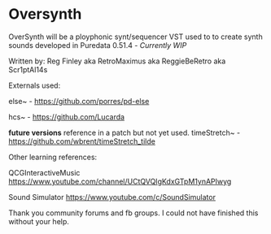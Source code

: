 # Oversynth
OverSynth will be a ployphonic synt/sequencer VST used to to create synth sounds developed in Puredata 0.51.4 - *Currently WIP*

Written by: Reg Finley aka RetroMaximus aka ReggieBeRetro aka Scr1ptAl14s

Externals used:

else~ - https://github.com/porres/pd-else

hcs~ - https://github.com/Lucarda

**future versions** reference in a patch but not yet used.
timeStretch~ - https://github.com/wbrent/timeStretch_tilde

Other learning references:

QCGInteractiveMusic
https://www.youtube.com/channel/UCtQVQIgKdxGTpM1ynAPIwyg

Sound Simulator
https://www.youtube.com/c/SoundSimulator

Thank you community forums and fb groups. 
I could not have finished this without your help.
